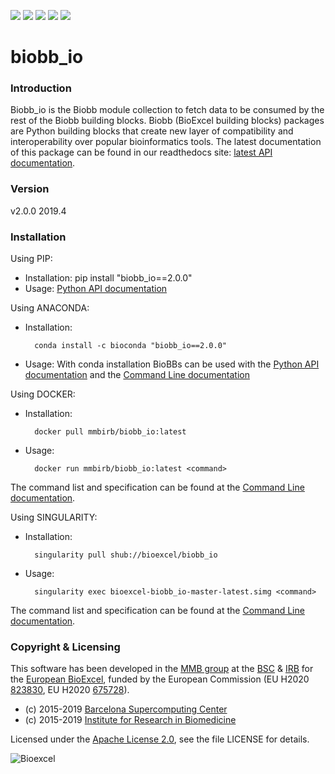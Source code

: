 [![](https://readthedocs.org/projects/biobb-io/badge/?version=latest)](https://biobb-io.readthedocs.io/en/latest/?badge=latest)
[![](https://img.shields.io/badge/install%20with-bioconda-brightgreen.svg?style=flat)](https://anaconda.org/bioconda/biobb_io)
[![](https://quay.io/repository/biocontainers/biobb_io/status)](https://quay.io/repository/biocontainers/biobb_io)
[![](https://www.singularity-hub.org/static/img/hosted-singularity--hub-%23e32929.svg)](https://singularity-hub.org/collections/2411)
[![](https://img.shields.io/badge/License-Apache%202.0-blue.svg)](https://opensource.org/licenses/Apache-2.0)


# biobb_io

### Introduction
Biobb_io is the Biobb module collection to fetch data to be consumed by the
rest of the Biobb building blocks.
Biobb (BioExcel building blocks) packages are Python building blocks that
create new layer of compatibility and interoperability over popular
bioinformatics tools.
The latest documentation of this package can be found in our readthedocs site:
[latest API documentation](http://biobb_io.readthedocs.io/en/latest/).

### Version
v2.0.0 2019.4

### Installation
Using PIP:
* Installation:
        pip install "biobb_io==2.0.0"
* Usage: [Python API documentation](https://biobb-io.readthedocs.io/en/latest/modules.html)

Using ANACONDA:
* Installation:


        conda install -c bioconda "biobb_io==2.0.0"


* Usage: With conda installation BioBBs can be used with the [Python API documentation](https://biobb-io.readthedocs.io/en/latest/modules.html) and the [Command Line documentation](https://biobb-io.readthedocs.io/en/latest/command_line.html)

Using DOCKER:
* Installation:


        docker pull mmbirb/biobb_io:latest


* Usage:


        docker run mmbirb/biobb_io:latest <command>


The command list and specification can be found at the [Command Line documentation](https://biobb-io.readthedocs.io/en/latest/command_line.html).

Using SINGULARITY:
* Installation:


        singularity pull shub://bioexcel/biobb_io


* Usage:


        singularity exec bioexcel-biobb_io-master-latest.simg <command>


The command list and specification can be found at the [Command Line documentation](https://biobb-io.readthedocs.io/en/latest/command_line.html).

### Copyright & Licensing
This software has been developed in the [MMB group](http://mmb.irbbarcelona.org) at the [BSC](http://www.bsc.es/) & [IRB](https://www.irbbarcelona.org/) for the [European BioExcel](http://bioexcel.eu/), funded by the European Commission (EU H2020 [823830](http://cordis.europa.eu/projects/823830), EU H2020 [675728](http://cordis.europa.eu/projects/675728)).

* (c) 2015-2019 [Barcelona Supercomputing Center](https://www.bsc.es/)
* (c) 2015-2019 [Institute for Research in Biomedicine](https://www.irbbarcelona.org/)

Licensed under the
[Apache License 2.0](https://www.apache.org/licenses/LICENSE-2.0), see the file LICENSE for details.

![](https://bioexcel.eu/wp-content/uploads/2019/04/Bioexcell_logo_1080px_transp.png "Bioexcel")

